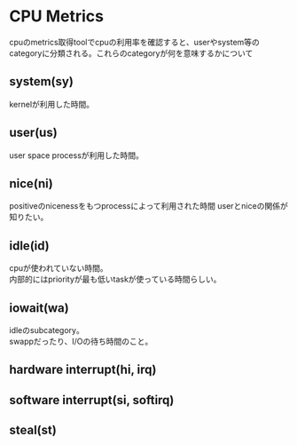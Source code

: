 # CPU Metrics

cpuのmetrics取得toolでcpuの利用率を確認すると、userやsystem等のcategoryに分類される。これらのcategoryが何を意味するかについて

## system(sy)

kernelが利用した時間。

## user(us)

user space processが利用した時間。


## nice(ni)

positiveのnicenessをもつprocessによって利用された時間
userとniceの関係が知りたい。


## idle(id)

cpuが使われていない時間。  
内部的にはpriorityが最も低いtaskが使っている時間らしい。


## iowait(wa)

idleのsubcategory。  
swappだったり、I/Oの待ち時間のこと。

## hardware interrupt(hi, irq)

## software interrupt(si, softirq)


## steal(st)